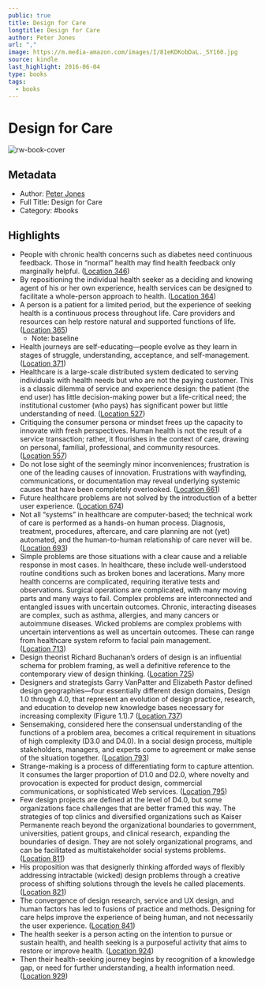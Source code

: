 ```yaml
---
public: true
title: Design for Care
longtitle: Design for Care
author: Peter Jones
url: ","
image: https://m.media-amazon.com/images/I/81eKDKobDaL._SY160.jpg
source: kindle
last_highlight: 2016-06-04
type: books
tags:
  - books
---
```

# Design for Care

![rw-book-cover](https://m.media-amazon.com/images/I/81eKDKobDaL._SY160.jpg)

## Metadata
- Author: [Peter Jones](Peter%20Jones.md)
- Full Title: Design for Care
- Category: #books

## Highlights
- People with chronic health concerns such as diabetes need continuous feedback. Those in “normal” health may find health feedback only marginally helpful. ([Location 346](https://readwise.io/to_kindle?action=open&asin=B00CXADHZU&location=346))
- By repositioning the individual health seeker as a deciding and knowing agent of his or her own experience, health services can be designed to facilitate a whole-person approach to health. ([Location 364](https://readwise.io/to_kindle?action=open&asin=B00CXADHZU&location=364))
- A person is a patient for a limited period, but the experience of seeking health is a continuous process throughout life. Care providers and resources can help restore natural and supported functions of life. ([Location 365](https://readwise.io/to_kindle?action=open&asin=B00CXADHZU&location=365))
    - Note: baseline
- Health journeys are self-educating—people evolve as they learn in stages of struggle, understanding, acceptance, and self-management. ([Location 371](https://readwise.io/to_kindle?action=open&asin=B00CXADHZU&location=371))
- Healthcare is a large-scale distributed system dedicated to serving individuals with health needs but who are not the paying customer. This is a classic dilemma of service and experience design: the patient (the end user) has little decision-making power but a life-critical need; the institutional customer (who pays) has significant power but little understanding of need. ([Location 527](https://readwise.io/to_kindle?action=open&asin=B00CXADHZU&location=527))
- Critiquing the consumer persona or mindset frees up the capacity to innovate with fresh perspectives. Human health is not the result of a service transaction; rather, it flourishes in the context of care, drawing on personal, familial, professional, and community resources. ([Location 557](https://readwise.io/to_kindle?action=open&asin=B00CXADHZU&location=557))
- Do not lose sight of the seemingly minor inconveniences; frustration is one of the leading causes of innovation. Frustrations with wayfinding, communications, or documentation may reveal underlying systemic causes that have been completely overlooked. ([Location 661](https://readwise.io/to_kindle?action=open&asin=B00CXADHZU&location=661))
- Future healthcare problems are not solved by the introduction of a better user experience. ([Location 674](https://readwise.io/to_kindle?action=open&asin=B00CXADHZU&location=674))
- Not all “systems” in healthcare are computer-based; the technical work of care is performed as a hands-on human process. Diagnosis, treatment, procedures, aftercare, and care planning are not (yet) automated, and the human-to-human relationship of care never will be. ([Location 693](https://readwise.io/to_kindle?action=open&asin=B00CXADHZU&location=693))
- Simple problems are those situations with a clear cause and a reliable response in most cases. In healthcare, these include well-understood routine conditions such as broken bones and lacerations. Many more health concerns are complicated, requiring iterative tests and observations. Surgical operations are complicated, with many moving parts and many ways to fail. Complex problems are interconnected and entangled issues with uncertain outcomes. Chronic, interacting diseases are complex, such as asthma, allergies, and many cancers or autoimmune diseases. Wicked problems are complex problems with uncertain interventions as well as uncertain outcomes. These can range from healthcare system reform to facial pain management. ([Location 713](https://readwise.io/to_kindle?action=open&asin=B00CXADHZU&location=713))
- Design theorist Richard Buchanan’s orders of design is an influential schema for problem framing, as well a definitive reference to the contemporary view of design thinking. ([Location 725](https://readwise.io/to_kindle?action=open&asin=B00CXADHZU&location=725))
- Designers and strategists Garry VanPatter and Elizabeth Pastor defined design geographies—four essentially different design domains, Design 1.0 through 4.0, that represent an evolution of design practice, research, and education to develop new knowledge bases necessary for increasing complexity (Figure 1.1).7 ([Location 737](https://readwise.io/to_kindle?action=open&asin=B00CXADHZU&location=737))
- Sensemaking, considered here the consensual understanding of the functions of a problem area, becomes a critical requirement in situations of high complexity (D3.0 and D4.0). In a social design process, multiple stakeholders, managers, and experts come to agreement or make sense of the situation together. ([Location 793](https://readwise.io/to_kindle?action=open&asin=B00CXADHZU&location=793))
- Strange-making is a process of differentiating form to capture attention. It consumes the larger proportion of D1.0 and D2.0, where novelty and provocation is expected for product design, commercial communications, or sophisticated Web services. ([Location 795](https://readwise.io/to_kindle?action=open&asin=B00CXADHZU&location=795))
- Few design projects are defined at the level of D4.0, but some organizations face challenges that are better framed this way. The strategies of top clinics and diversified organizations such as Kaiser Permanente reach beyond the organizational boundaries to government, universities, patient groups, and clinical research, expanding the boundaries of design. They are not solely organizational programs, and can be facilitated as multistakeholder social systems problems. ([Location 811](https://readwise.io/to_kindle?action=open&asin=B00CXADHZU&location=811))
- His proposition was that designerly thinking afforded ways of flexibly addressing intractable (wicked) design problems through a creative process of shifting solutions through the levels he called placements. ([Location 821](https://readwise.io/to_kindle?action=open&asin=B00CXADHZU&location=821))
- The convergence of design research, service and UX design, and human factors has led to fusions of practice and methods. Designing for care helps improve the experience of being human, and not necessarily the user experience. ([Location 841](https://readwise.io/to_kindle?action=open&asin=B00CXADHZU&location=841))
- The health seeker is a person acting on the intention to pursue or sustain health, and health seeking is a purposeful activity that aims to restore or improve health. ([Location 924](https://readwise.io/to_kindle?action=open&asin=B00CXADHZU&location=924))
- Then their health-seeking journey begins by recognition of a knowledge gap, or need for further understanding, a health information need. ([Location 929](https://readwise.io/to_kindle?action=open&asin=B00CXADHZU&location=929))

